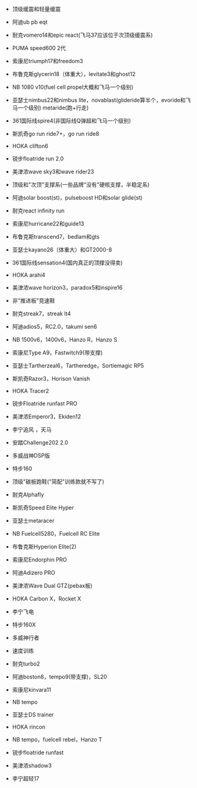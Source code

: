 - 顶级缓震和轻量缓震
- 阿迪ub pb eqt
- 耐克vomero14和epic react(飞马37应该位于次顶级缓震系)
- PUMA speed600 2代
- 索康尼triumph17和freedom3
- 布鲁克斯glycerin18（体重大），levitate3和ghost12
- NB 1080 v10(fuel cell propel大概和飞马一个级别)
- 亚瑟士nimbus22和nimbus lite，novablast(glideride算半个，evoride和飞马一个级别)  metaride(跑+行走)
- 361国际线spire4(非国际线Q弹超和飞马一个级别)
- 斯凯奇go run ride7+，go run ride8
- HOKA clifton6
- 锐步floatride run 2.0
- 美津浓wave sky3和wave rider23

- 顶级和"次顶"支撑系(一些品牌"没有"硬核支撑，半稳定系)
- 阿迪solar boost(st)，pulseboost HD和solar glide(st)
- 耐克react infinity run
- 索康尼hurricane22和guide13
- 布鲁克斯transcend7，bedlam和gts
- 亚瑟士kayano26（体重大）和GT2000-8
- 361国际线sensation4(国内真正的顶撑没得卖)
- HOKA arahi4
- 美津浓wave horizon3，paradox5和inspire16

- 非"推进板"竞速鞋
- 耐克streak7，streak lt4
- 阿迪adios5，RC2.0，takumi sen6
- NB 1500v6，1400v6，Hanzo R，Hanzo S
- 索康尼Type A9，Fastwitch9(带支撑)
- 亚瑟士Tartherzeal6，Tartheredge，Sortiemagic RP5
- 斯凯奇Razor3，Horison Vanish
- HOKA Tracer2
- 锐步Floatride runfast PRO
- 美津浓Emperor3，Ekiden12
- 李宁追风 ，天马
- 安踏Challenge202 2.0
- 多威战神DSP版
- 特步160

- 顶级"碳板跑鞋("简配"训练款就不写了)
- 耐克Alphafly 
- 斯凯奇Speed Elite Hyper
- 亚瑟士metaracer
- NB Fuelcell5280，Fuelcell RC Elite
- 布鲁克斯Hyperion Elite(2)
- 索康尼Endorphin PRO
- 阿迪Adizero PRO 
- 美津浓Wave Dual GTZ(pebax板)
- HOKA Carbon X，Rocket X
- 李宁飞电
- 特步160X
- 多威神行者
 
- 速度训练
- 耐克turbo2
- 阿迪boston8，tempo9(带支撑)，SL20
- 索康尼kinvara11
- NB tempo
- 亚瑟士DS trainer
- HOKA rincon
- NB tempo，fuelcell rebel，Hanzo T
- 锐步floatride runfast
- 美津浓shadow3
- 李宁超轻17

